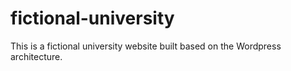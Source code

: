 # fictional-university

This is a fictional university website built based on the Wordpress architecture.
